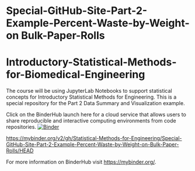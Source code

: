 # Special-GitHub-Site-Part-2-Example-Percent-Waste-by-Weight-on Bulk-Paper-Rolls
# Introductory-Statistical-Methods-for-Biomedical-Engineering

The course will be using JupyterLab Notebooks to support statistical concepts for Introductory Statistical Methods for Engineering. This is a special repository for the Part 2 Data Summary and Visualization example.    

Click on the BinderHub launch here for a cloud service that allows users to share reproducible and interactive computing environments from code repositories. [![Binder](https://mybinder.org/badge_logo.svg)](https://mybinder.org/v2/gh/Statistical-Methods-for-Engineering/Special-GitHub-Site-Part-2-Example-Percent-Waste-by-Weight-on-Bulk-Paper-Rolls/HEAD)

https://mybinder.org/v2/gh/Statistical-Methods-for-Engineering/Special-GitHub-Site-Part-2-Example-Percent-Waste-by-Weight-on-Bulk-Paper-Rolls/HEAD



For more information on BinderHub visit https://mybinder.org/.
